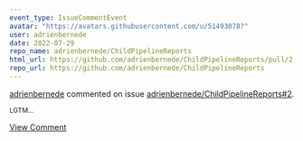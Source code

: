 ```yaml
---
event_type: IssueCommentEvent
avatar: "https://avatars.githubusercontent.com/u/51493078?"
user: adrienbernede
date: 2022-07-29
repo_name: adrienbernede/ChildPipelineReports
html_url: https://github.com/adrienbernede/ChildPipelineReports/pull/2
repo_url: https://github.com/adrienbernede/ChildPipelineReports
---
```


<a href='https://github.com/adrienbernede' target='_blank'>adrienbernede</a> commented on issue <a href='https://github.com/adrienbernede/ChildPipelineReports/pull/2' target='_blank'>adrienbernede/ChildPipelineReports#2</a>.

<small>LGTM...</small>

<a href='https://github.com/adrienbernede/ChildPipelineReports/pull/2' target='_blank'>View Comment</a>